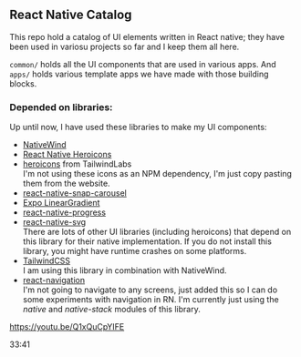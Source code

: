 ## React Native Catalog

This repo hold a catalog of UI elements written in React native; they have been used in variosu projects so far and I
keep them all here.

`common/` holds all the UI components that are used in various apps. And `apps/` holds various template apps we have
made with those building blocks.

### Depended on libraries:

Up until now, I have used these libraries to make my UI components:
<ul>
<li><a href="https://github.com/marklawlor/nativewind">NativeWind</a></li>
<li><a href="https://github.com/ecklf/react-native-heroicons">React Native Heroicons</a></li>
<li><a href="https://github.com/tailwindlabs/heroicons">heroicons</a> from TailwindLabs</li>
I'm not using these icons as an NPM dependency, I'm just copy pasting them from the website.
<li><a href="https://github.com/meliorence/react-native-snap-carousel">react-native-snap-carousel</a></li>
<li><a href="https://docs.expo.dev/versions/latest/sdk/linear-gradient/">Expo LinearGradient</a></li>
<li><a href="https://github.com/oblador/react-native-progress">react-native-progress</a></li>
<li><a href="https://github.com/software-mansion/react-native-svg">react-native-svg</a></li>
There are lots of other UI libraries (including heroicons) that depend on this library for their native implementation. If you do not install this library, you might have runtime crashes on some platforms.
<li><a href="https://github.com/tailwindlabs/tailwindcss">TailwindCSS</a></li>
I am using this library in combination with NativeWind.
<li><a href="https://reactnavigation.org/">react-navigation</a></li>
I'm not going to navigate to any screens, just added this so I can do some experiments with navigation in RN. I'm currently just using the <i>native</i> and <i>native-stack</i> modules of this library.
</ul>


https://youtu.be/Q1xQuCpYIFE

33:41
